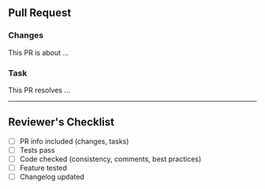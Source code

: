 ## Pull Request

### Changes
This PR is about ...

### Task
This PR resolves ...

---

## Reviewer's Checklist
- [ ] PR info included (changes, tasks)
- [ ] Tests pass
- [ ] Code checked (consistency, comments, best practices)
- [ ] Feature tested
- [ ] Changelog updated
